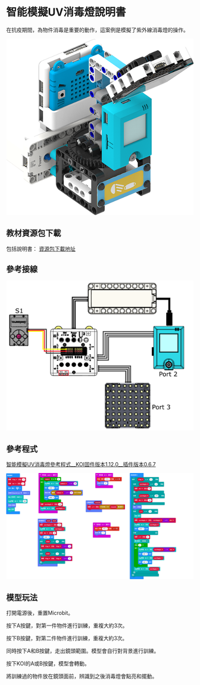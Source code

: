# 智能模擬UV消毒燈說明書

在抗疫期間，為物件消毒是重要的動作，這案例是模擬了紫外線消毒燈的操作。

![](../../images/uvlight.png)

## 教材資源包下載

包括說明書： [資源包下載地址](https://bit.ly/AIHealthCareSetBuildingGuide)

## 參考接線

![](./images/uvlightcon.png)

## 參考程式

[智能模擬UV消毒燈參考程式__KOI固件版本1.12.0__插件版本0.6.7](https://makecode.microbit.org/_341crRRWHTAc)

![](./images/uvlightcode.png)

## 模型玩法

打開電源後，重置Microbit。

按下A按鍵，對第一件物件進行訓練，重複大約3次。

按下B按鍵，對第二件物件進行訓練，重複大約3次。

同時按下A和B按鍵，走出鏡頭範圍。模型會自行對背景進行訓練。

按下KOI的A或B按鍵，模型會轉動。

將訓練過的物件放在鏡頭面前，辨識到之後消毒燈會點亮和擺動。




